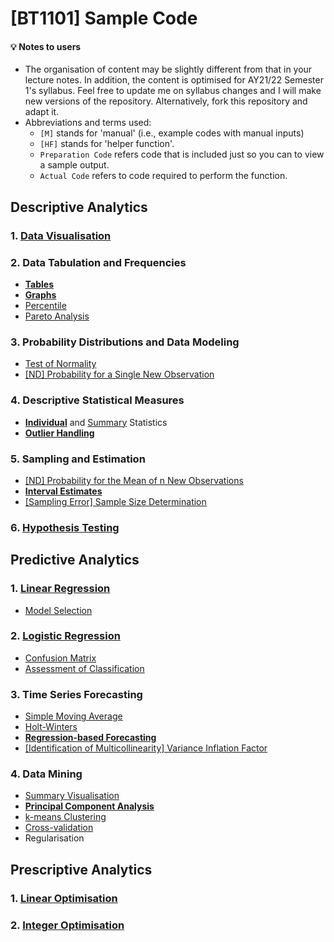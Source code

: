 # \[BT1101\] Sample Code
#### :bulb: Notes to users
- The organisation of content may be slightly different from that in your lecture notes. In addition, the content is optimised for AY21/22 Semester 1's syllabus. Feel free to update me on syllabus changes and I will make new versions of the repository. Alternatively, fork this repository and adapt it.
- Abbreviations and terms used:
  - `[M]` stands for 'manual' (i.e., example codes with manual inputs)
  - `[HF]` stands for 'helper function'.
  - `Preparation Code` refers code that is included just so you can to view a sample output.
  - `Actual Code` refers to code required to perform the function.
## Descriptive Analytics
### 1. [Data Visualisation](Subpages/1-1.md)
### 2. Data Tabulation and Frequencies
- [**Tables**](Subpages/1-2-1.md)
- [**Graphs**](Subpages/1-2-2.md)
- [Percentile]([SC]-Descriptive-Analytics/[SC]-Data-Tabulation-and-Frequencies/[M]-Percentile.md)
- [Pareto Analysis]([SC]-Descriptive-Analytics/[SC]-Data-Tabulation-and-Frequencies/[M]-Pareto-Analysis.md)
### 3. Probability Distributions and Data Modeling
- [Test of Normality]([SC]-Descriptive-Analytics/[SC]-Probability-Distribution-and-Data-Modeling/[M]-Test-of-Normality.md)
- [\[ND\] Probability for a Single New Observation]([SC]-Descriptive-Analytics/[SC]-Probability-Distribution-and-Data-Modeling/[M]-Normal-Distribution_Probability-for-a-Single-New-Observation.md)
### 4. Descriptive Statistical Measures
- [**Individual**](Subpages/1-4-1-1.md) and [Summary]([SC]-Descriptive-Analytics/[SC]-Descriptive-Statistical-Measures/[M]-Summary-Statistics.md) Statistics
- [**Outlier Handling**](Subpages/1-4-2.md)
### 5. Sampling and Estimation
- [\[ND\] Probability for the Mean of n New Observations]([SC]-Descriptive-Analytics/[SC]-Sampling-and-Estimation/[M]-Normal-Distribution_Probability-for-the-Mean-of-n-New-Observations.md)
- [**Interval Estimates**](Subpages/1-5-2.md)
- [\[Sampling Error\] Sample Size Determination]([SC]-Descriptive-Analytics/[SC]-Sampling-and-Estimation/[M]-Sample-Size-Determination.md)
### 6. [Hypothesis Testing](Subpages/1-6.md)
## Predictive Analytics
### 1. [Linear Regression]([SC]-Predictive-Analytics/[SC]-Linear-&-Logistic-Regression/[M]-Linear-Regression.md)
- [Model Selection]([SC]-Predictive-Analytics/[SC]-Linear-&-Logistic-Regression/[M]-Model-Selection.md)
### 2. [Logistic Regression]([SC]-Predictive-Analytics/[SC]-Linear-&-Logistic-Regression/[M]-Logistic-Regression.md)
- [Confusion Matrix]([SC]-Predictive-Analytics/[SC]-Linear-&-Logistic-Regression/[M]-Confusion-Matrix.md)
- [Assessment of Classification]([SC]-Predictive-Analytics/[SC]-Linear-&-Logistic-Regression/[M]-Assessment-of-Classification.md)
### 3. Time Series Forecasting
- [Simple Moving Average]([SC]-Predictive-Analytics/[SC]-Time-Series-Forecasting/[M]-Simple-Moving-Average.md)
- [Holt-Winters]([SC]-Predictive-Analytics/[SC]-Time-Series-Forecasting/[M]-Holt-Winters.md)
- [**Regression-based Forecasting**](Subpages/2-3-3.md)
- [\[Identification of Multicollinearity\] Variance Inflation Factor]([SC]-Predictive-Analytics/[SC]-Linear-&-Logistic-Regression/[M]-Variance-Inflation-Factor.md)
### 4. Data Mining
- [Summary Visualisation]([SC]-Predictive-Analytics/[SC]-Data-Mining/[M]-Summary-Visualisation.md)
- [**Principal Component Analysis**](Subpages/2-4-2.md)
- [k-means Clustering]([SC]-Predictive-Analytics/[SC]-Data-Mining/[M]-k-means-Clustering.md)
- [Cross-validation]([SC]-Predictive-Analytics/[SC]-Data-Mining/[M]-Cross-Validation.md)
- Regularisation
## Prescriptive Analytics
### 1. [Linear Optimisation]([SC]-Prescriptive-Analytics/[M]-Linear-Optimisation.md)
### 2. [Integer Optimisation]([SC]-Prescriptive-Analytics/[M]-Integer-Optimisation.md)
